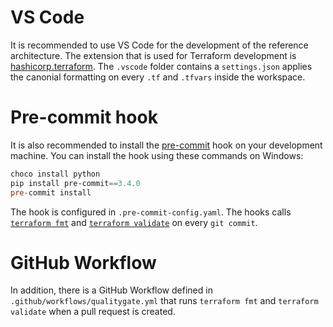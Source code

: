 
# VS Code
It is recommended to use VS Code for the development of the reference architecture.
The extension that is used for Terraform development is [hashicorp.terraform](https://marketplace.visualstudio.com/items?itemName=HashiCorp.terraform).
The `.vscode` folder contains a `settings.json` applies the canonial formatting on every `.tf` and `.tfvars` inside the workspace.

# Pre-commit hook

It is also recommended to install the [pre-commit](https://pre-commit.com/) hook on your development machine.
You can install the hook using these commands on Windows:

```powershell
choco install python
pip install pre-commit==3.4.0
pre-commit install
```

The hook is configured in `.pre-commit-config.yaml`.
The hooks calls [`terraform fmt`](https://developer.hashicorp.com/terraform/cli/commands/fmt) and [`terraform validate`](https://developer.hashicorp.com/terraform/cli/commands/validate) on every `git commit`.

# GitHub Workflow

In addition, there is a GitHub Workflow defined in `.github/workflows/qualitygate.yml` that runs `terraform fmt` and `terraform validate` when a pull request is created.
